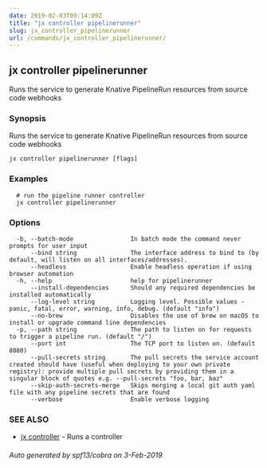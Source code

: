 ```yaml
---
date: 2019-02-03T09:14:09Z
title: "jx controller pipelinerunner"
slug: jx_controller_pipelinerunner
url: /commands/jx_controller_pipelinerunner/
---
```

## jx controller pipelinerunner

Runs the service to generate Knative PipelineRun resources from source code webhooks

### Synopsis

Runs the service to generate Knative PipelineRun resources from source code webhooks

```
jx controller pipelinerunner [flags]
```

### Examples

```
  # run the pipeline runner controller
  jx controller pipelinerunner
```

### Options

```
  -b, --batch-mode                In batch mode the command never prompts for user input
      --bind string               The interface address to bind to (by default, will listen on all interfaces/addresses).
      --headless                  Enable headless operation if using browser automation
  -h, --help                      help for pipelinerunner
      --install-dependencies      Should any required dependencies be installed automatically
      --log-level string          Logging level. Possible values - panic, fatal, error, warning, info, debug. (default "info")
      --no-brew                   Disables the use of brew on macOS to install or upgrade command line dependencies
  -p, --path string               The path to listen on for requests to trigger a pipeline run. (default "/")
      --port int                  The TCP port to listen on. (default 8080)
      --pull-secrets string       The pull secrets the service account created should have (useful when deploying to your own private registry): provide multiple pull secrets by providing them in a singular block of quotes e.g. --pull-secrets "foo, bar, baz"
      --skip-auth-secrets-merge   Skips merging a local git auth yaml file with any pipeline secrets that are found
      --verbose                   Enable verbose logging
```

### SEE ALSO

* [jx controller](/commands/jx_controller/)	 - Runs a controller

###### Auto generated by spf13/cobra on 3-Feb-2019
